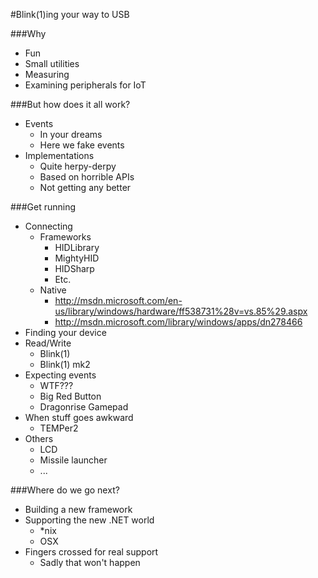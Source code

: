 ﻿#Blink(1)ing your way to USB

###Why

* Fun
* Small utilities
* Measuring
* Examining peripherals for IoT

###But how does it all work?

* Events
	* In your dreams
	* Here we fake events
* Implementations
	* Quite herpy-derpy
	* Based on horrible APIs
	* Not getting any better

###Get running

* Connecting
	* Frameworks
		* HIDLibrary
		* MightyHID
		* HIDSharp
		* Etc.
	* Native
		* http://msdn.microsoft.com/en-us/library/windows/hardware/ff538731%28v=vs.85%29.aspx
		* http://msdn.microsoft.com/library/windows/apps/dn278466
* Finding your device
* Read/Write
	* Blink(1)
	* Blink(1) mk2
* Expecting events
	* WTF???
	* Big Red Button
	* Dragonrise Gamepad
* When stuff goes awkward
	* TEMPer2
* Others
	* LCD
	* Missile launcher
	* ...

###Where do we go next?

* Building a new framework
* Supporting the new .NET world
	* *nix
	* OSX
* Fingers crossed for real support
	* Sadly that won't happen